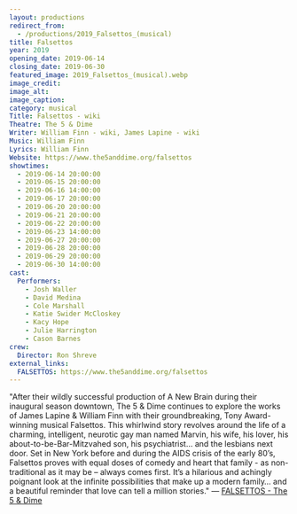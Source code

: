 ```yaml
---
layout: productions
redirect_from:
  - /productions/2019_Falsettos_(musical)
title: Falsettos
year: 2019
opening_date: 2019-06-14
closing_date: 2019-06-30
featured_image: 2019_Falsettos_(musical).webp
image_credit: 
image_alt:
image_caption:
category: musical
Title: Falsettos - wiki
Theatre: The 5 & Dime
Writer: William Finn - wiki, James Lapine - wiki
Music: William Finn
Lyrics: William Finn
Website: https://www.the5anddime.org/falsettos
showtimes: 
  - 2019-06-14 20:00:00
  - 2019-06-15 20:00:00
  - 2019-06-16 14:00:00
  - 2019-06-17 20:00:00
  - 2019-06-20 20:00:00
  - 2019-06-21 20:00:00
  - 2019-06-22 20:00:00
  - 2019-06-23 14:00:00
  - 2019-06-27 20:00:00
  - 2019-06-28 20:00:00
  - 2019-06-29 20:00:00
  - 2019-06-30 14:00:00
cast:
  Performers: 
    - Josh Waller
    - David Medina
    - Cole Marshall
    - Katie Swider McCloskey
    - Kacy Hope
    - Julie Harrington
    - Cason Barnes
crew:
  Director: Ron Shreve
external_links:
  FALSETTOS: https://www.the5anddime.org/falsettos
---
```

"After their wildly successful production of A New Brain during their inaugural season downtown, The 5 & Dime continues to explore the works of James Lapine & William Finn with their groundbreaking, Tony Award-winning musical Falsettos. This whirlwind story revolves around the life of a charming, intelligent, neurotic gay man named Marvin, his wife, his lover, his about-to-be-Bar-Mitzvahed son, his psychiatrist… and the lesbians next door. Set in New York before and during the AIDS crisis of the early 80’s, Falsettos proves with equal doses of comedy and heart that family - as non-traditional as it may be – always comes first. It’s a hilarious and achingly poignant look at the infinite possibilities that make up a modern family… and a beautiful reminder that love can tell a million stories." — [FALSETTOS - The 5 & Dime](https://www.the5anddime.org/falsettos)
